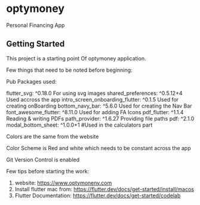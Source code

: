 # optymoney

Personal Financing App

## Getting Started

This project is a starting point Of optymoney application.

Few things that need to be noted before beginning:

Pub Packages used:

flutter_svg: ^0.18.0                                                                     For using svg images
shared_preferences: ^0.5.12+4                                                            Used accross the app
intro_screen_onboarding_flutter: ^0.1.5                                                  Used for creating onBoarding
bottom_navy_bar: ^5.6.0                                                                  Used for creating the Nav Bar
font_awesome_flutter: ^8.11.0                                                            Used for adding FA Icons
pdf_flutter: ^1.1.4                                                                      Reading & writing PDFs
path_provider: ^1.6.27                                                                   Providing file paths
pdf: ^2.1.0                                                                              
modal_bottom_sheet: ^1.0.0+1                                                             #Used in the calculators part
      
Colors are the same from the website

Color Scheme is Red and white which needs to be constant across the app

Git Version Control is enabled

Few tips before starting the work:
    
1. website: https://www.optymoneny.com
2. Install flutter mac from: https://flutter.dev/docs/get-started/install/macos
3. Flutter Documentation: https://flutter.dev/docs/get-started/codelab